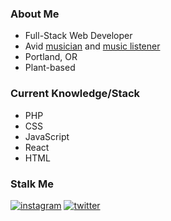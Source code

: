 ### About Me
- Full-Stack Web Developer
- Avid [musician](https://maestus.bandcamp.com) and [music listener](https://open.spotify.com/user/parkhum123?si=MxGhA8BPTNmZOVUiHxGgEQ)
- Portland, OR 
- Plant-based

### Current Knowledge/Stack
- PHP 
- CSS
- JavaScript
- React 
- HTML

### Stalk Me

[![instagram](https://img.shields.io/badge/Instagram-000000?style=for-the-badge&logo=Instagram&logoColor=#E4405F)](https://instagram.com/stephenparkhum) [![twitter](https://img.shields.io/badge/Twitter-000000?style=for-the-badge&logo=Twitter&logoColor=#1DA1F2)](https://twiter.com/tittlemanscrest)

